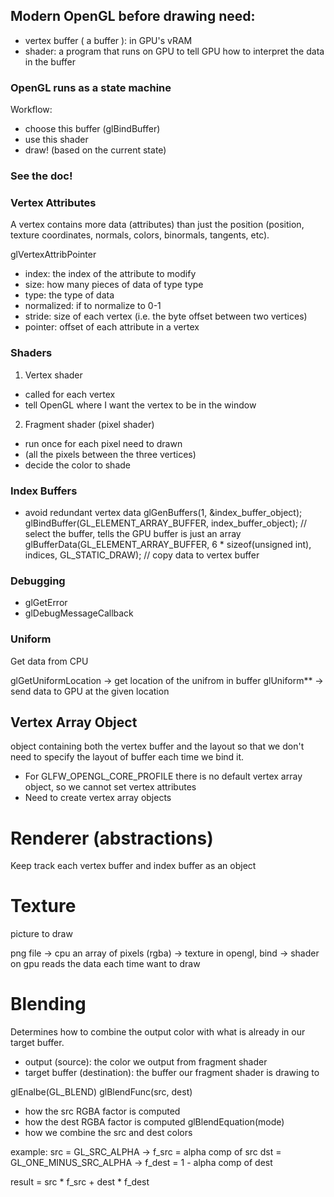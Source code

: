 ## Modern OpenGL before drawing need:
* vertex buffer ( a buffer ): in GPU's vRAM
* shader: a program that runs on GPU to tell GPU how to interpret the data in the buffer

### OpenGL runs as a state machine
Workflow:
- choose this buffer (glBindBuffer)
- use this shader
- draw! (based on the current state)

### See the doc!

### Vertex Attributes

A vertex contains more data (attributes) than just the position (position, texture coordinates, normals, colors, binormals, tangents, etc).

glVertexAttribPointer
 - index: the index of the attribute to modify
 - size: how many pieces of data of type type
 - type: the type of data
 - normalized: if to normalize to 0-1
 - stride: size of each vertex (i.e. the byte offset between two vertices)
 - pointer: offset of each attribute in a vertex

### Shaders

1) Vertex shader
- called for each vertex
- tell OpenGL where I want the vertex to be in the window
2) Fragment shader (pixel shader)
- run once for each pixel need to drawn
- (all the pixels between the three vertices)
- decide the color to shade

### Index Buffers
- avoid redundant vertex data
glGenBuffers(1, &index_buffer_object);
glBindBuffer(GL_ELEMENT_ARRAY_BUFFER, index_buffer_object); // select the buffer, tells the GPU buffer is just an array
glBufferData(GL_ELEMENT_ARRAY_BUFFER, 6 * sizeof(unsigned int), indices, GL_STATIC_DRAW); // copy data to vertex buffer

### Debugging
* glGetError
* glDebugMessageCallback

### Uniform
Get data from CPU

glGetUniformLocation -> get location of the unifrom in buffer
glUniform** -> send data to GPU at the given location

## Vertex Array Object
object containing both the vertex buffer and the layout so that we don't need to specify the layout of buffer each time we bind it.

- For GLFW_OPENGL_CORE_PROFILE there is no default vertex array object, so we cannot set vertex attributes
- Need to create vertex array objects

# Renderer (abstractions)

Keep track each vertex buffer and index buffer as an object

# Texture
picture to draw

png file -> cpu an array of pixels (rgba) -> texture in opengl, bind -> shader on gpu reads the data each time want to draw

# Blending

Determines how to combine the output color with what is already in our target buffer.
- output (source): the color we output from fragment shader
- target buffer (destination): the buffer our fragment shader is drawing to

glEnalbe(GL_BLEND)
glBlendFunc(src, dest)
- how the src RGBA factor is computed 
- how the dest RGBA factor is computed
glBlendEquation(mode)
- how we combine the src and dest colors

example:
src = GL_SRC_ALPHA -> f_src = alpha comp of src
dst = GL_ONE_MINUS_SRC_ALPHA -> f_dest = 1 - alpha comp of dest

result = src * f_src + dest * f_dest
